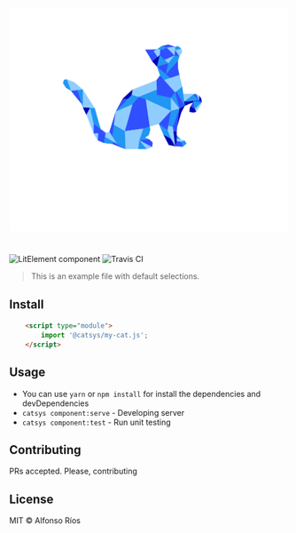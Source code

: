 ![my-cat screenshot](my-cat.svg)
# <my-cat>

![LitElement component](https://img.shields.io/badge/litElement-component-blue.svg)
![Travis CI](https://travis-ci.org/github_username/my-cat.svg?branch=master)

> This is an example file with default selections.

## Install

```html
    <script type="module">
        import '@catsys/my-cat.js';
    </script>
```

## Usage

- You can use `yarn` or `npm install` for install the dependencies and devDependencies
- `catsys component:serve` - Developing server
- `catsys component:test` - Run unit testing

## Contributing

PRs accepted. Please, contributing

## License

MIT © Alfonso Ríos
